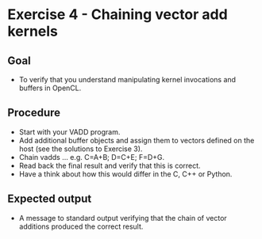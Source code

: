 Exercise 4 - Chaining vector add kernels
========================================

Goal
----
* To verify that you understand manipulating kernel invocations and buffers in OpenCL.

Procedure
---------
* Start with your VADD program.
* Add additional buffer objects and assign them to vectors defined on the host (see the solutions to Exercise 3).
* Chain vadds ... e.g. C=A+B; D=C+E; F=D+G.
* Read back the final result and verify that this is correct.
* Have a think about how this would differ in the C, C++ or Python.

Expected output
---------------
* A message to standard output verifying that the chain of vector additions produced the correct result.

